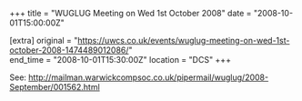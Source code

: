 +++
title = "WUGLUG Meeting on Wed 1st October 2008"
date = "2008-10-01T15:00:00Z"

[extra]
original = "https://uwcs.co.uk/events/wuglug-meeting-on-wed-1st-october-2008-1474489012086/"    
end_time = "2008-10-01T15:30:00Z"
location = "DCS"
+++

See: http://mailman.warwickcompsoc.co.uk/pipermail/wuglug/2008-September/001562.html

